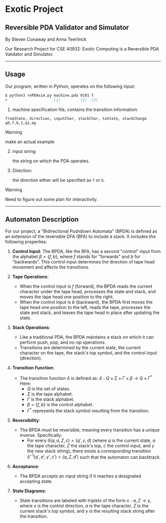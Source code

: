 # Exotic Project

## Reversible PDA Validator and Simulator

By Steven Conaway and Anna Teerlinck

Our Research Project for CSE 40932: Exotic Computing is a Reversible PDA Validator and Simulator.

---

## Usage

Our program, written in Python, operates on the following input:

```sh
$ python3 rePDAsim.py machine.pda 0101 f
#                     [1]         [2]  [3]
```

1. machine specification file, contains the transition information:

```csv
fromState, direction, inputChar, stackChar, toState, stackChange
q0,f,0,1,q1,ep
```

> [!WARNING]
> make an actual example

<!-- this should render nicely but idk if it will (thanks internet) -->

2. input string

   the string on which the PDA operates.

3. Direction:

   the direction either will be specified as `f` or `b`.

> [!WARNING]
> Need to figure out some plan for interactivity.

---

## Automaton Description

For our project, a "Bidirectional Pushdown Automata" (BPDA) is defined as an extension of the reversible DFA (BFA) to include a stack. It includes the following properties:

1. **Control Input**: The BPDA, like the BFA, has a second "control" input from the alphabet $\beta = \{f, b\}$, where $f$ stands for "forwards" and $b$ for "backwards". This control input determines the direction of tape head movement and affects the transitions.

2. **Tape Operations**:

   - When the control input is $f$ (forward), the BPDA reads the current character under the tape head, processes the state and stack, and moves the tape head one position to the right.
   - When the control input is $b$ (backward), the BPDA first moves the tape head one position to the left, reads the tape, processes the state and stack, and leaves the tape head in place after updating the state.

3. **Stack Operations**:

   - Like a traditional PDA, the BPDA maintains a stack on which it can perform push, pop, and no-op operations.
   - Transitions are determined by the current state, the current character on the tape, the stack's top symbol, and the control input (direction).

4. **Transition Function**:

   - The transition function $\delta$ is defined as: $\delta: Q \times \Sigma \times \Gamma \times \beta \to Q \times \Gamma^*$
     Here:
     - $Q$ is the set of states.
     - $\Sigma$ is the tape alphabet.
     - $\Gamma$ is the stack alphabet.
     - $\beta = \{f, b\}$ is the control alphabet.
     - $\Gamma^*$ represents the stack symbol resulting from the transition.

5. **Reversibility**:

   - The BPDA must be reversible, meaning every transition has a unique inverse. Specifically:
     - For every $\delta(q, a, Z, c) = (q', \gamma, d)$ (where $q$ is the current state, $a$ the tape character, $Z$ the stack's top, $c$ the control input, and $\gamma$ the new stack string), there exists a corresponding transition $\delta^{-1}(q', a', \gamma', c') = (q, Z, d')$ such that the automaton can backtrack.

6. **Acceptance**:

   - The BPDA accepts an input string if it reaches a designated accepting state.

7. **State Diagrams**:
   - State transitions are labeled with triplets of the form $x:a, Z \to \gamma$, where $x$ is the control direction, $a$ is the tape character, $Z$ is the current stack's top symbol, and $\gamma$ is the resulting stack string after the transition.
